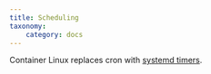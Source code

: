 ```yaml
---
title: Scheduling
taxonomy:
    category: docs
---
```


Container Linux replaces cron with [systemd timers](https://coreos.com/os/docs/latest/scheduling-tasks-with-systemd-timers.html?target=_blank).
